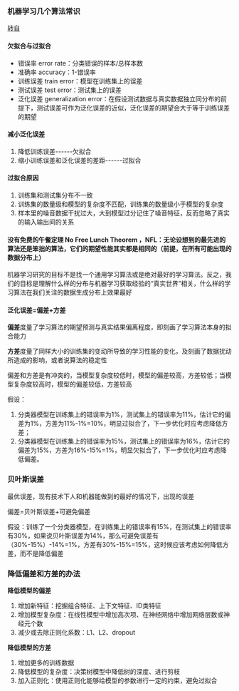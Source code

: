 ### 机器学习几个算法常识

[转自](https://mp.weixin.qq.com/s?__biz=MzU1MjYzNjQwOQ==&mid=2247484644&idx=1&sn=e11e882708653829f343682ef2141142&chksm=fbfe5e72cc89d7643296f18435fac63d91b1504d3419a853212573e439b9b9d1a9822f5bee4a&mpshare=1&scene=1&srcid=1008gJCj7dla3W5cXVnfbQJ3#rd)

#### 欠拟合与过拟合

- 错误率 error rate：分类错误的样本/总样本数
- 准确率 accuracy：1-错误率
- 训练误差 train error：模型在训练集上的误差
- 测试误差 test error：测试集上的误差
- 泛化误差 generalization error：在假设测试数据与真实数据独立同分布的前提下，测试误差可作为泛化误差的近似，泛化误差的期望会大于等于训练误差的期望

#### 减小泛化误差

1. 降低训练误差------欠拟合
2. 缩小训练误差和泛化误差的差距------过拟合

#### 过拟合原因

1. 训练集和测试集分布不一致
2. 训练集的数量级和模型的复杂度不匹配，训练集的数量级小于模型的复杂度
3. 样本里的噪音数据干扰过大，大到模型过分记住了噪音特征，反而忽略了真实的输入输出间的关系



#### 没有免费的午餐定理 No Free Lunch Theorem ，NFL：无论设想到的最先进的算法还是笨拙的算法，它们的期望性能其实都是相同的（前提，在所有可能出现的数据分布上）

机器学习研究的目标不是找一个通用学习算法或是绝对最好的学习算法。反之，我们的目标是理解什么样的分布与机器学习获取经验的“真实世界”相关，什么样的学习算法在我们关注的数据生成分布上效果最好

#### 泛化误差=偏差+方差

**偏差**度量了学习算法的期望预测与真实结果偏离程度，即刻画了学习算法本身的拟合能力

**方差**度量了同样大小的训练集的变动所导致的学习性能的变化，及刻画了数据扰动所造成的影响，或者说算法的稳定性

偏差和方差是有冲突的，当模型复杂度较低时，模型的偏差较高，方差较低；当模型复杂度较高时，模型的偏差较低，方差较高

假设：

1. 分类器模型在训练集上的错误率为1%，测试集上的错误率为11%，估计它的偏差为1%，方差为11%-1%=10%，明显过拟合了，下一步优化时应考虑降低方差；
2. 分类器模型在训练集上的错误率为15%，测试集上的错误率为16%，估计它的偏差为15%，方差为16%-15%=1%，明显欠拟合了，下一步优化时应考虑降低偏差。

### 贝叶斯误差

最优误差，现有技术下人和机器能做到的最好的情况下，出现的误差

偏差=贝叶斯误差+可避免偏差

假设：训练了一个分类器模型，在训练集上的错误率有15%，在测试集上的错误率有30%，如果说贝叶斯误差为14%，那么可避免误差有（30%-15%）-14%=1%，方差有30%-15%=15%，这时候应该考虑如何降低方差，而不是降低偏差



### 降低偏差和方差的办法

**降低模型的偏差**

1. 增加新特征：挖掘组合特征、上下文特征、ID类特征
2. 增加模型复杂度：在线性模型中增加高次项、在神经网络中增加网络层数或神经元个数
3. 减少或去除正则化系数：L1、L2、dropout

**降低模型的方差**

1. 增加更多的训练数据
2. 降低模型的复杂度：决策树模型中降低树的深度、进行剪枝
3. 加入正则化：使用正则化能够给模型的参数进行一定的约束，避免过拟合









